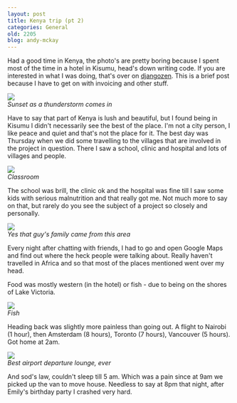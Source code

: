 ```yaml
---
layout: post
title: Kenya trip (pt 2)
categories: General
old: 2205
blog: andy-mckay
---
```

<p>Had a good time in Kenya, the photo's are pretty boring because I spent most of the time in a hotel in Kisumu, head's down writing code. If you are interested in what I was doing, that's over on <a href="http://djangozen.com/blog/11-days-in-kenya">djangozen</a>. This is a brief post because I have to get on with invoicing and other stuff.</p>
<img src="http://www.agmweb.ca/files/P4220111.jpg" />
<br/>
<cite>Sunset as a thunderstorm comes in</cite>
<p>Have to say that part of Kenya is lush and beautiful, but I found being in Kisumu I didn't necessarily see the best of the place. I'm not a city person, I like peace and quiet and that's not the place for it. The best day was Thursday when we did some travelling to the villages that are involved in the project in question. There I saw a school, clinic and hospital and lots of villages and people.</p>
<img src="http://www.agmweb.ca/files/P4230137.jpg" />
<br/>
<cite>Classroom</cite>
<p>The school was brill, the clinic ok and the hospital was fine till I saw some kids with serious malnutrition and that really got me. Not much more to say on that, but rarely do you see the subject of a project so closely and personally.</p>
<img src="http://www.agmweb.ca/files/P4230152.jpg" />
<br/>
<cite>Yes that guy's family came from this area</cite>
<p>Every night after chatting with friends, I had to go and open Google Maps and find out where the heck people were talking about. Really haven't travelled in Africa and so that most of the places mentioned went over my head.</p>
<p>Food was mostly western (in the hotel) or fish - due to being on the shores of Lake Victoria.</p>
<img src="http://www.agmweb.ca/files/P4210083.jpg" />
<br/>
<cite>Fish</cite>
<p>Heading back was slightly more painless than going out. A flight to Nairobi (1 hour), then Amsterdam (8 hours), Toronto (7 hours), Vancouver (5 hours). Got home at 2am.</p>
<img src="http://www.agmweb.ca/files/P4240167.jpg" />
<br/>
<cite>Best airport departure lounge, ever</cite>
<p>And sod's law, couldn't sleep till 5 am. Which was a pain since at 9am we picked up the van to move house. Needless to say at 8pm that night, after Emily's birthday party I crashed very hard.</p>